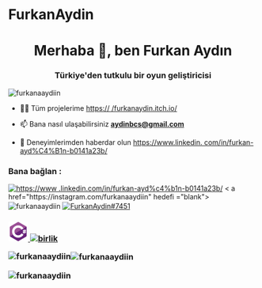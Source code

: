 # FurkanAydin
<h1 align="center">Merhaba 👋, ben Furkan Aydın</h1>
<h3 align="center">Türkiye'den tutkulu bir oyun geliştiricisi</h3>

<p align="left"> <img src= "https://komarev.com/ghpvc/?username=furkanaaydiin&label=Profile%20views&color=0e75b6&style=flat" alt="furkanaaydiin" /> </p>

- 👨‍💻 Tüm projelerime [https:// /furkanaydin.itch.io/](https://furkanaydin.itch.io/)

- 📫 Bana nasıl ulaşabilirsiniz **aydinbcs@gmail.com**

- 📄 Deneyimlerimden haberdar olun [https://www.linkedin. com/in/furkan-ayd%C4%B1n-b0141a23b/](https://www.linkedin.com/in/furkan-ayd%C4%B1n-b0141a23b/)

<h3 align="left">Bana bağlan :</h3>
<p align="left">
<a href="https://linkedin.com/in/https://www.linkedin.com/in/furkan-ayd%c4%b1n-b0141a23b/" target="blank"><img align="center " src="https://raw.githubusercontent.com/rahuldkjain/github-profile-readme-generator/master/src/images/icons/Social/linked-in-alt.svg" alt="https://www .linkedin.com/in/furkan-ayd%c4%b1n-b0141a23b/" height="30" width="40" /></a> <
a href="https://instagram.com/furkanaaydiin" hedefi ="blank"><img align="center" src="https://raw.githubusercontent.com/rahuldkjain/github-profile-readme-generator/master/src/images/icons/Social/instagram.svg" alt ="furkanaaydiin" height="30" width="40" /></a>
<a href="https://discord.gg/FurkanAydin#7451" target="blank"><img align="center" src="https://raw.githubusercontent.com/rahuldkjain/github-profile-readme -generator/master/src/images/icons/Social/discord.svg" alt="FurkanAydin#7451" height="30" width="40" /></a> </p> <h3 align=
"

left ">Diller ve Araçlar:</h3>
<p align="left"> <a href="https://www.w3schools.com/cs/" target="_blank" rel="noreferrer"> <img src ="https://raw.githubusercontent.com/devicons/devicon/master/icons/csharp/csharp-original.svg" alt="csharp" width="40" height="40"/> </a> <a href="https://unity.com/" target="_blank" rel="noreferrer"> <img src="https://www.vectorlogo.zone/logos/unity3d/unity3d-icon.svg" alt ="birlik" genişlik="40" yükseklik="40"/> </a> </p>

<p><img align="left" src="https://github-readme-stats.vercel.app/api/top-langs?username=furkanaaydiin&show_icons=true&locale=en&layout=compact" alt="furkanaaydiin" /> </p>

<p> <img align="center" src="https://github-readme-stats.vercel.app/api?username=furkanaaydiin&show_icons=true&locale=en" alt="furkanaaydiin" /> </p>

<p><img align="center" src="https://github-readme-streak-stats.herokuapp.com/?user=furkanaaydiin&" alt="furkanaaydiin" /></p>
